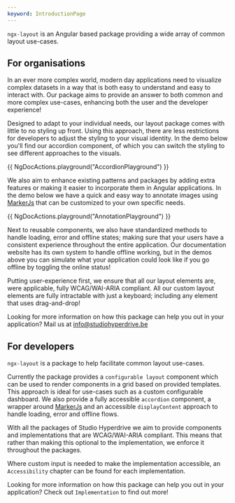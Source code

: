```yaml
---
keyword: IntroductionPage
---
```


`ngx-layout` is an Angular based package providing a wide array of common layout use-cases.

## For organisations

In an ever more complex world, modern day applications need to visualize complex datasets in a way that is both easy to understand and easy to interact with. Our package aims to provide an answer to both common and more complex use-cases, enhancing both the user and the developer experience!

Designed to adapt to your individual needs, our layout package comes with little to no styling up front. Using this approach, there are less restrictions for developers to adjust the styling to your visual identity. In the demo below you'll find our accordion component, of which you can switch the styling to see different approaches to the visuals.

{{ NgDocActions.playground("AccordionPlayground") }}

We also aim to enhance existing patterns and packages by adding extra features or making it easier to incorporate them in Angular applications. In the demo below we have a quick and easy way to annotate images using [MarkerJs](https://markerjs.com/) that can be customized to your own specific needs.

{{ NgDocActions.playground("AnnotationPlayground") }}

Next to reusable components, we also have standardized methods to handle loading, error and offline states; making sure that your users have a consistent experience throughout the entire application. Our documentation website has its own system to handle offline working, but in the demos above you can simulate what your application could look like if you go offline by toggling the online status!

Putting user-experience first, we ensure that all our layout elements are, were applicable, fully WCAG/WAI-ARIA compliant. All our custom layout elements are fully intractable with just a keyboard; including any element that uses drag-and-drop!

Looking for more information on how this package can help you out in your application? Mail us at [info@studiohyperdrive.be](mailto:info@studiohyperdrive.be)

## For developers

`ngx-layout` is a package to help facilitate common layout use-cases.

Currently the package provides a `configurable layout` component which can be used to render components in a grid based on provided templates. This approach is ideal for use-cases such as a custom configurable dashboard. We also provide a fully accessible `accordion` component, a wrapper around [MarkerJs](https://markerjs.com/) and an accessible `displayContent` approach to handle loading, error and offline flows.

With all the packages of Studio Hyperdrive we aim to provide components and implementations that are WCAG/WAI-ARIA compliant. This means that rather than making this optional to the implementation, we enforce it throughout the packages.

Where custom input is needed to make the implementation accessible, an `Accessibility` chapter can be found for each implementation.

Looking for more information on how this package can help you out in your application? Check out `Implementation` to find out more!
